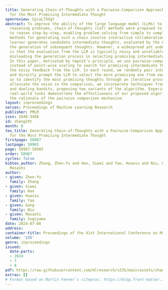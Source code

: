 ```yaml
---
title: Generating Chain-of-Thoughts with a Pairwise-Comparison Approach to Searching
  for the Most Promising Intermediate Thought
openreview: CpcaL75UgY
abstract: To improve the ability of the large language model (LLMs) to tackle complex
  reasoning problems, chain-of-thoughts (CoT) methods were proposed to guide LLMs
  to reason step-by-step, enabling problem solving from simple to complex. State-of-the-art
  methods for generating such a chain involve interactive collaboration, where the
  learner generates candidate intermediate thoughts, evaluated by the LLM, guiding
  the generation of subsequent thoughts. However, a widespread yet understudied problem
  is that the evaluation from the LLM is typically noisy and unreliable, potentially
  misleading the generation process in selecting promising intermediate thoughts.
  In this paper, motivated by Vapnik’s principle, we use pairwise-comparison evaluation
  instead of point-wise scoring to search for promising intermediate thoughts with
  the noisy feedback from the LLM. In each round, we randomly pair intermediate thoughts
  and directly prompt the LLM to select the more promising one from each pair, allowing
  us to identify the most promising thoughts through an iterative process. To further
  alleviate the noise in the comparison, we incorporate techniques from ensemble learning
  and dueling bandits, proposing two variants of the algorithm. Experiments on three
  real-world tasks demonstrate the effectiveness of our proposed algorithm and verify
  the rationale of the pairwise comparison mechanism.
layout: inproceedings
series: Proceedings of Machine Learning Research
publisher: PMLR
issn: 2640-3498
id: zhang24t
month: 0
tex_title: Generating Chain-of-Thoughts with a Pairwise-Comparison Approach to Searching
  for the Most Promising Intermediate Thought
firstpage: 58967
lastpage: 58983
page: 58967-58983
order: 58967
cycles: false
bibtex_author: Zhang, Zhen-Yu and Han, Siwei and Yao, Huaxiu and Niu, Gang and Sugiyama,
  Masashi
author:
- given: Zhen-Yu
  family: Zhang
- given: Siwei
  family: Han
- given: Huaxiu
  family: Yao
- given: Gang
  family: Niu
- given: Masashi
  family: Sugiyama
date: 2024-07-08
address:
container-title: Proceedings of the 41st International Conference on Machine Learning
volume: '235'
genre: inproceedings
issued:
  date-parts:
  - 2024
  - 7
  - 8
pdf: https://raw.githubusercontent.com/mlresearch/v235/main/assets/zhang24t/zhang24t.pdf
extras: []
# Format based on Martin Fenner's citeproc: https://blog.front-matter.io/posts/citeproc-yaml-for-bibliographies/
---
```

